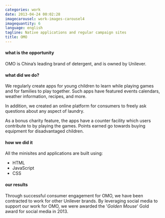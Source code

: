 ```yaml
---
categories: work
date: 2013-04-24 00:02:28
imagecarousel: work-images-carousel4
imagequantity: 6
language: english
tagline: Native applications and regular campaign sites
title: OMO
---
```


#### what is the opportunity
OMO is China’s leading brand of detergent, and is owned by Unilever.

#### what did we do?
We regularly create apps for young children to learn while playing games and for families to play together. Such apps have featured events calendars, weather information, recipes, and more.

In addition, we created an online platform for consumers to freely ask questions about any aspect of laundry.

As a bonus charity feature, the apps have a counter facility which users contribute to by playing the games. Points earned go towards buying equipment for disadvantaged children.

#### how we did it

All the minisites and applications are built using:
* HTML
* JavaScript
* CSS

#### our results
Through successful consumer engagement for OMO, we have been contracted to work for other Unilever brands. By leveraging social media to support our work for OMO, we were awarded the '*Golden Mouse*' Gold award for social media in 2013.